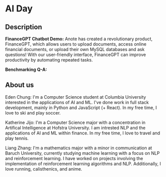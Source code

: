 # AI Day

## Description

<b>FinanceGPT Chatbot Demo:</b> Anote has created a revolutionary product, FinanceGPT, which allows users to upload documents, access online financial documents, or upload their own MySQL databases and ask questions! With our user-friendly interface, FinanceGPT can improve productivity by automating repeated tasks.

<b>Benchmarking Q-A:</b> 


## About us
Eden Chung: I'm a Computer Science student at Columbia University interested in the applications of AI and ML. I've done work in full stack development, mainly in Python and JavaScript (+ React). In my free time, I love to ski and play soccer.

Katherine Jijo: I'm a Computer Science major with a concentration in Artifical Intelligence at Hofstra University. I am intrested NLP and the applications of AI and ML within finance. In my free time, I love to travel and play tennis.

Liang Zhang: I'm a mathematics major with a minor in communication at Baruch University, currently studying machine learning with a focus on NLP and reinforcement learning. I have worked on projects involving the implementation of reinforcement learning algorithms and NLP. Additionally, I love running, calisthenics, and anime.




